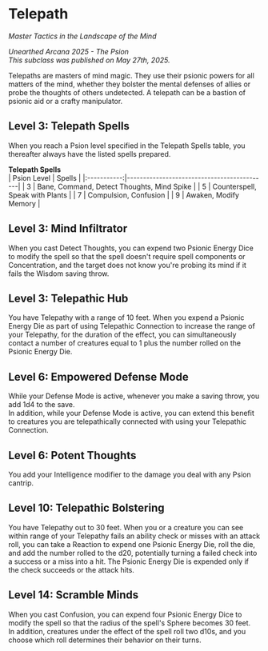 # Telepath
*Master Tactics in the Landscape of the Mind*  

*Unearthed Arcana 2025 - The Psion*  
*This subclass was published on May 27th, 2025.*  

Telepaths are masters of mind magic. They use their psionic powers for all matters of the mind, whether they bolster the mental defenses of allies or probe the thoughts of others undetected. A telepath can be a bastion of psionic aid or a crafty manipulator.

## Level 3: Telepath Spells
When you reach a Psion level specified in the Telepath Spells table, you thereafter always have the listed spells prepared.

**Telepath Spells**  
| Psion Level | Spells                                     |
|:-----------:|--------------------------------------------|
| 3           | Bane, Command, Detect Thoughts, Mind Spike |
| 5           | Counterspell, Speak with Plants            |
| 7           | Compulsion, Confusion                      |
| 9           | Awaken, Modify Memory                      |

## Level 3: Mind Infiltrator
When you cast Detect Thoughts, you can expend two Psionic Energy Dice to modify the spell so that the spell doesn't require spell components or Concentration, and the target does not know you're probing its mind if it fails the Wisdom saving throw.

## Level 3: Telepathic Hub
You have Telepathy with a range of 10 feet. When you expend a Psionic Energy Die as part of using Telepathic Connection to increase the range of your Telepathy, for the duration of the effect, you can simultaneously contact a number of creatures equal to 1 plus the number rolled on the Psionic Energy Die.

## Level 6: Empowered Defense Mode
While your Defense Mode is active, whenever you make a saving throw, you add 1d4 to the save.  
In addition, while your Defense Mode is active, you can extend this benefit to creatures you are telepathically connected with using your Telepathic Connection.

## Level 6: Potent Thoughts
You add your Intelligence modifier to the damage you deal with any Psion cantrip.

## Level 10: Telepathic Bolstering
You have Telepathy out to 30 feet. When you or a creature you can see within range of your Telepathy fails an ability check or misses with an attack roll, you can take a Reaction to expend one Psionic Energy Die, roll the die, and add the number rolled to the d20, potentially turning a failed check into a success or a miss into a hit. The Psionic Energy Die is expended only if the check succeeds or the attack hits.

## Level 14: Scramble Minds
When you cast Confusion, you can expend four Psionic Energy Dice to modify the spell so that the radius of the spell's Sphere becomes 30 feet.  
In addition, creatures under the effect of the spell roll two d10s, and you choose which roll determines their behavior on their turns.